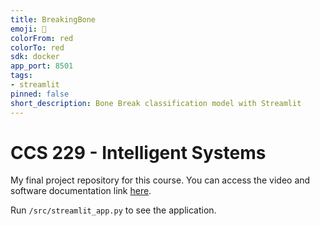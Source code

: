 ```yaml
---
title: BreakingBone
emoji: 🚀
colorFrom: red
colorTo: red
sdk: docker
app_port: 8501
tags:
- streamlit
pinned: false
short_description: Bone Break classification model with Streamlit
---
```


# CCS 229 - Intelligent Systems

My final project repository for this course. You can access the video and software documentation link [here](https://drive.google.com/drive/folders/1L1bOPxrM7gwhuSRe0oAxmvOXonEjoEYW?usp=sharing).

Run `/src/streamlit_app.py` to see the application.